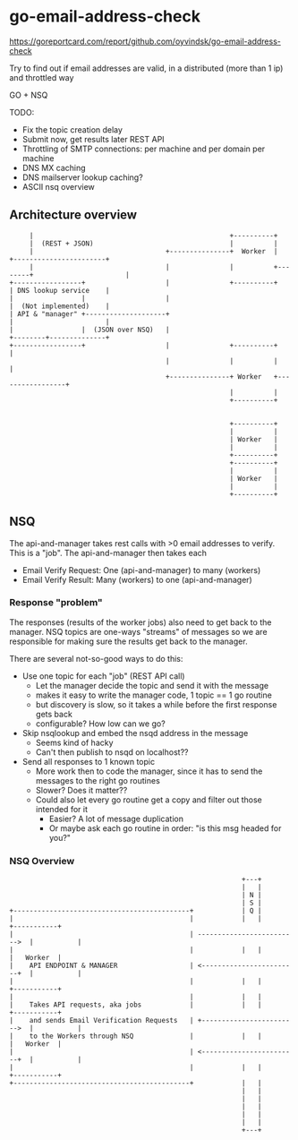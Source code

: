 # go-email-address-check

https://goreportcard.com/report/github.com/oyvindsk/go-email-address-check

Try to find out if email addresses are valid, in a distributed (more than 1 ip) and throttled way

GO + NSQ

TODO:
 - Fix the topic creation delay
 - Submit now, get results later REST API
 - Throttling of SMTP connections: per machine and per domain per machine
 - DNS MX caching
 - DNS mailserver lookup caching?
 - ASCII nsq overview


## Architecture overview

         |                                                 +----------+
         |  (REST + JSON)                                  |          |
         |                                 +---------------+  Worker  |        +-----------------------+
         |                                 |               |          +--------+                       |
    +-----------------+                    |               +----------+        | DNS lookup service    |
    |                 |                    |                                   |  (Not implemented)    |
    | API & "manager" +--------------------+                                   |                       |
    |                 |  (JSON over NSQ)   |                                   +--------+--------------+
    +-----------------+                    |               +----------+                 |
                                           |               |          |                 |
                                           +---------------+ Worker   +-----------------+
                                                           |          |
                                                           +----------+


                                                           +----------+
                                                           |          |
                                                           | Worker   |
                                                           |          |
                                                           +----------+
                                                           +----------+
                                                           |          |
                                                           | Worker   |
                                                           |          |
                                                           +----------+


## NSQ
The api-and-manager takes rest calls with >0 email addresses to verify. This is a "job".
The api-and-manager then takes each
 - Email Verify Request: One (api-and-manager) to many (workers)
 - Email Verify Result: Many (workers) to one (api-and-manager)

### Response "problem"
The responses (results of the worker jobs) also need to get back to the manager.
NSQ topics are one-ways "streams" of messages so we are responsible for making sure the results get back to the manager.

There are several not-so-good ways to do this:
- Use one topic for each "job" (REST API call)
    - Let the manager decide the topic and send it with the message
    - makes it easy to write the manager code, 1 topic == 1 go routine
    - but discovery is slow, so it takes a while before the first response gets back
    - configurable? How low can we go?
- Skip nsqlookup and embed the nsqd address in the message
    - Seems kind of hacky
    - Can't then publish to nsqd on localhost??
- Send all responses to 1 known topic
    - More work then to code the manager, since it has to send the messages to the right go routines
    - Slower? Does it matter??
    - Could also let every go routine get a copy and filter out those intended for it
        - Easier? A lot of message duplication
        - Or maybe ask each go routine in order: "is this msg headed for you?"



### NSQ Overview

                                                              +---+
                                                              |   |
                                                              | N |
                                                              | S |
    +--------------------------------------------+            | Q |
    |                                            |            |   |            +-----------+
    |                                            | ------------------------->  |           |
    |                                            |            |   |            |   Worker  |
    |    API ENDPOINT & MANAGER                  | <------------------------+  |           |
    |                                            |            |   |            +-----------+
    |                                            |            |   |
    |    Takes API requests, aka jobs            |            |   |            +-----------+
    |    and sends Email Verification Requests   | +------------------------>  |           |
    |    to the Workers through NSQ              |            |   |            |   Worker  |
    |                                            | <------------------------+  |           |
    |                                            |            |   |            +-----------+
    +--------------------------------------------+            |   |
                                                              |   |
                                                              |   |
                                                              |   |
                                                              |   |
                                                              |   |
                                                              +---+
